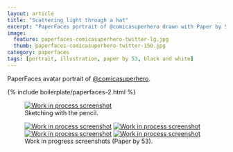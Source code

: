```yaml
---
layout: article
title: "Scattering light through a hat"
excerpt: "PaperFaces portrait of @comicasuperhero drawn with Paper by 53 on an iPad."
image: 
  feature: paperfaces-comicasuperhero-twitter-lg.jpg
  thumb: paperfaces-comicasuperhero-twitter-150.jpg
category: paperfaces
tags: [portrait, illustration, paper by 53, black and white]
---
```


PaperFaces avatar portrait of <a href="http://twitter.com/comicasuperhero">@comicasuperhero</a>.

{% include boilerplate/paperfaces-2.html %}

<figure>
	<a href="{{ site.url }}/images/paperfaces-comicasuperhero-process-1-lg.jpg"><img src="{{ site.url }}/images/paperfaces-comicasuperhero-process-1-750.jpg" alt="Work in process screenshot"></a>
	<figcaption>Sketching with the pencil.</figcaption>
</figure>

<figure class="half">
	<a href="{{ site.url }}/images/paperfaces-comicasuperhero-process-2-lg.jpg"><img src="{{ site.url }}/images/paperfaces-comicasuperhero-process-2-600.jpg" alt="Work in process screenshot"></a>
	<a href="{{ site.url }}/images/paperfaces-comicasuperhero-process-3-lg.jpg"><img src="{{ site.url }}/images/paperfaces-comicasuperhero-process-3-600.jpg" alt="Work in process screenshot"></a>
	<a href="{{ site.url }}/images/paperfaces-comicasuperhero-process-4-lg.jpg"><img src="{{ site.url }}/images/paperfaces-comicasuperhero-process-4-600.jpg" alt="Work in process screenshot"></a>
	<a href="{{ site.url }}/images/paperfaces-comicasuperhero-process-5-lg.jpg"><img src="{{ site.url }}/images/paperfaces-comicasuperhero-process-5-600.jpg" alt="Work in process screenshot"></a>
	<figcaption>Work in progress screenshots (Paper by 53).</figcaption>
</figure>
